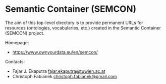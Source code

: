 Semantic Container (SEMCON)
===

The aim of this top-level directory is to provide permanent URLs for resources (ontologies, vocabularies, etc.) created in the Semantic Container (SEMCON) project.

Homepage:
* https://www.ownyourdata.eu/en/semcon/

Contacts: 
* Fajar J. Ekaputra <fajar.ekaputra@tuwien.ac.at>
* Christoph Fabianek <christoph.fabianek@gmail.com>
